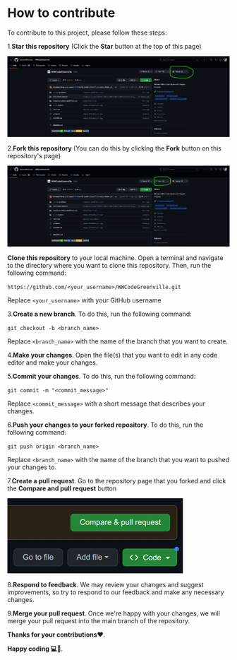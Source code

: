 # How to contribute

To contribute to this project, please follow these steps:

1.**Star  this repository** (Click the **Star** button at the top of this page)

![Point to a star button](/assets/readme/StarRepo.png)

2.**Fork this repository** (You can do this by clicking the **Fork** button on this repository's page)

![Point to a fork button](/assets/readme/forkRepo.png)

**Clone this repository** to your local machine. Open a terminal and navigate to the directory where you want to clone this repository. Then, run the following command:

`https://github.com/<your_username>/WWCodeGreenville.git`

Replace `<your_username>` with your GitHub username

3.**Create a new branch**. To do this, run the following command:

`git checkout -b <branch_name>`

Replace `<branch_name>` with the name of the branch that you want to create.

4.**Make your changes**. Open the file(s) that you want to edit in any code editor and make your changes.

5.**Commit your changes**. To do this, run the following command:

`git commit -m "<commit_message>"`

Replace `<commit_message>` with a short message that describes your changes.

6.**Push your changes to your forked repository**. To do this, run the following command:

`git push origin <branch_name>`

Replace `<branch_name>` with the name of the branch that you want to pushed your changes to.

7.**Create a pull request**. Go to the repository page that you forked and click the **Compare and pull request** button

![Point to a Pull request button](/assets/readme/compare-and-pull-request.png)

8.**Respond to feedback**. We may review your changes and suggest improvements, so try to respond to our feedback and make any necessary changes.

9.**Merge your pull request**. Once we're happy with your changes, we will merge your pull request into the main branch of the repository.

**Thanks for your contributions❤️**.

**Happy coding 💻🥳**.

